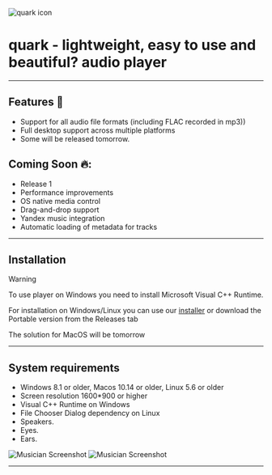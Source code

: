![quark icon](../assets/icon512.png) 

# quark - lightweight, easy to use and beautiful? audio player 

--- 

## Features 🌟
 + Support for all audio file formats (including FLAC recorded in mp3))
 + Full desktop support across multiple platforms
 + Some will be released tomorrow.

## Coming Soon 🔥: 
 + Release 1 
 + Performance improvements  
 + OS native media control  
 + Drag-and-drop support 
 + Yandex music integration 
 + Automatic loading of metadata for tracks 

---

## Installation
 > [!WARNING]
 > To use player on Windows you need to install Microsoft Visual C++ Runtime.  
 
 For installation on Windows/Linux you can use our [installer](https://github.com/z3nsh0w/quark-installer) or download the Portable version from the Releases tab  
 
 The solution for MacOS will be tomorrow  

---

## System requirements  
 + Windows 8.1 or older, Macos 10.14 or older, Linux 5.6 or older  
 + Screen resolution 1600*900 or higher  
 + Visual C++ Runtime on Windows  
 + File Chooser Dialog dependency on Linux  
 + Speakers.  
 + Eyes. 
 + Ears. 


![Musician Screenshot](appphoto.png)
![Musician Screenshot](appphoto1.png)

---
